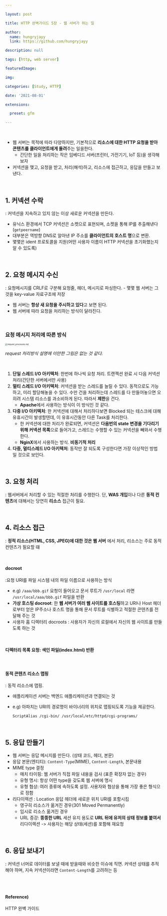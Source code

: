 ```yaml
---

layout: post

title: HTTP 완벽가이드 5장 - 웹 서버가 하는 일

author: 
  name: hungryjayy
  link: https://github.com/hungryjayy

description: null

tags: [http, web server]

featuredImage: 

img: 

categories: [Study, HTTP]

date: '2021-08-01'

extensions:

  preset: gfm

---
```


<br>

* 웹 서버는 목적에 따라 다양하지만, 기본적으로 **리소스에 대한 HTTP 요청을 받아 콘텐츠를 클라이언트에게 돌려**주는 일을한다.
  * 간단한 일을 처리하는 작은 임베디드 서버(프린터, 가전기기, IoT 등)을 생각해보자
* 커넥션을 맺고, 요청을 받고, 처리(해석)하고, 리소스에 접근하고, 응답을 만들고 보낸다.

<br>

## 1. 커넥션 수락

: 커넥션을 지속하고 있지 않는 이상 새로운 커넥션을 만든다.

* 유닉스 환경에서 TCP 커넥션은 소켓으로 표현되며, 소켓을 통해 IP를 추출해낸다(`getpeername`)
* 대부분은 역방향 DNS로 알아낸 IP 주소를 **클라이언트의 호스트 명**으로 변환.
* 몇몇은 ident 프로토콜을 지원(어떤 사용자 이름이 HTTP 커넥션을 초기화했는지 알 수 있도록)

<br>

## 2. 요청 메시지 수신

: 요청메시지를 CRLF로 구분해 요청줄, 헤더, 메시지로 파싱한다. - 몇몇 웹 서버는 그것을 key-value 자료구조에 저장

* 웹 서버는 **항상 새 요청을 주시하고 있다**고 보면 된다.
* 웹 서버에 따라 요청을 처리하는 방식이 달라진다.

<br>

### 요청 메시지 처리에 따른 방식

<img src="https://hungryjayy.github.io/assets/img/Http/request_processes.md.png" alt="request_processes.md" style="zoom: 45%;" /> 

*request 처리방식 설명에 이만한 그림은 없는 것 같다.*

<br>

1. **단일 스레드 I/O 아키텍처**: 한번에 하나씩 요청 처리. 트랜젝션 완료 시 다음 커넥션 처리(간단한 서버에서만 사용)
2. **멀티 스레드 I/O 아키텍처**: 커넥션을 받는 스레드를 늘릴 수 있다. 동적으로도 가능하고, 미리 할당해놓을 수 있다. 수만 건을 처리하는데 스레드를 다 만들어놓으면 오히려 시스템 리소스를 과소비하게 된다. 따라서 **제한**을 건다.
   * **Apache**에서 사용하는 방식이 이 방식인 것 같다.
3. **다중 I/O 아키텍처**: 한 커넥션에 대해서 처리하다보면 Blocked 되는 테스크에 대해 유휴시간이 발생할텐데, 이 유휴시간동안 다른 Task를 처리한다.
   * 한 커넥션에 대한 처리가 완료되면, 커넥션은 **다음번의 state 변경을 기다리기 위해 커넥션 목록**으로 들어가고, 스레드는 수행할 수 있는 커넥션을 빼와서 수행한다.
   * **NginX**에서 사용하는 방식. **비동기적 처리**
4. **다중, 멀티스레드 I/O 아키텍처**: 동작만 잘 되도록 구성한다면 가장 이상적인 방법 일 것으로 보인다.

<br>

## 3. 요청 처리

: 웹서버에서 처리할 수 있는 적절한 처리를 수행한다. 단, **WAS 개입**이나 다른 **동적 컨텐츠**에 대해서는 당연히 **리소스** 접근이 필요.

<br>

## 4. 리소스 접근

: **정적 리소스(HTML, CSS, JPEG)에 대한 것은 웹 서버** 에서 처리, 리소스는 주로 동적 컨텐츠가 필요할 떄

<br>

#### docroot

:요청 URI를 파일 시스템 내의 파일 이름으로 사용하는 방식

* e.g) `/aaa/bbb.gif` 요청이 들어오고 문서 루트가 `/usr/local` 라면 `/usr/local/aaa/bbb.gif` 파일을 반환
* **가상 호스팅 docroot**: 한 **웹 서버가 여러 웹 사이트를 호스팅**하고 URI나 Host 헤더로부터 얻은 IP주소나 호스트 명을 통해 문서 루트를 식별하고 적절한 콘텐츠를 전달해 주는 것
* 사용자 홈 디렉터리 docroots : 사용자가 자신의 로컬에서 자신의 웹 사이트를 만들도록 하는 것

<br>

#### 디렉터리 목록 요청: 색인 파일(index.html) 반환

<br>

#### 동적 콘텐츠 리소스 맵핑

: 동적 리소스에 맵핑.

* 애플리케이션 서버는 백엔드 애플리케이션과 연결되는 것

* e.g) 아파치는 URI의 경로명이 바이너리의 위치로 맵핑되도록 기능을 제공한다.

  `ScriptAlias /cgi-bin/ /usr/local/etc/httpd/cgi-programs/`

<br>

## 5. 응답 만들기

* 웹 서버는 응답 메시지를 만든다. (상태 코드, 헤더, 본문)
* 응답 본문(엔티티): `Content-Type`(MIME), `Content-Length`, 본문내용
* MIME type 결정
  * 매치 타이핑: 웹 서버가 직접 파일 내용을 검사 (표준 확장자 없는 경우)
  * 유형 명시: 항상 어떤 type을 갖도록 웹 서버에 명시
  * 유형 협상: 여러 종류에 속하도록 설정. 사용자와 협상을 통해 가장 좋은 형식으로 정함
* 리다이렉션 : Location 응답 헤더에 새로운 위치 URI를 포함시킴
  * 영구히 리소스가 옮겨진 경우(301 Moved Permanently)
  * 임시로 리소스 옮겨진 경우
  * URL 증강: **뚱뚱한 URL** 세션 유지 용도로 **URL 뒤에 유저의 상태 정보를 붙여서** 리다이렉션 -> 사용자는 해당 상태(세션)를 포함해 재요청

<Br>

## 6. 응답 보내기

: 커넥션 너머로 데이터를 보낼 때에 받을때와 비슷한 이슈에 직면. 커넥션 상태를 추적해야 하며, 지속 커넥션이라면 `Content-Length`를 고려하는 등

<br><br>

#### Reference)

HTTP 완벽 가이드
